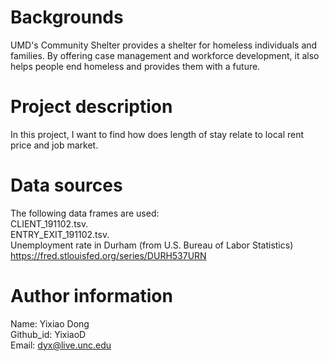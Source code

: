# Backgrounds
UMD's Community Shelter provides a shelter for homeless individuals and families. By offering case management and workforce development, it also helps people end homeless and provides them with a future.

# Project description
In this project, I want to find how does length of stay relate to local rent price and job market.

# Data sources
The following data frames are used:  
CLIENT_191102.tsv.  
ENTRY_EXIT_191102.tsv.  
Unemployment rate in Durham (from U.S. Bureau of Labor Statistics) https://fred.stlouisfed.org/series/DURH537URN


# Author information
Name: Yixiao Dong  
Github_id: YixiaoD  
Email: dyx@live.unc.edu

